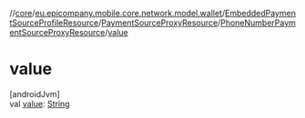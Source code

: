 //[core](../../../../../index.md)/[eu.epicompany.mobile.core.network.model.wallet](../../../index.md)/[EmbeddedPaymentSourceProfileResource](../../index.md)/[PaymentSourceProxyResource](../index.md)/[PhoneNumberPaymentSourceProxyResource](index.md)/[value](value.md)

# value

[androidJvm]\
val [value](value.md): [String](https://kotlinlang.org/api/latest/jvm/stdlib/kotlin/-string/index.html)
